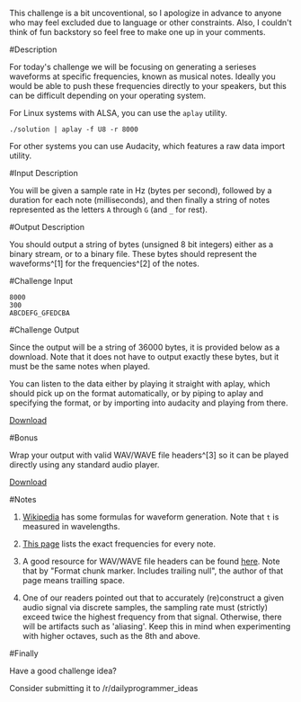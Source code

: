 This challenge is a bit uncoventional, so I apologize in advance to anyone who
may feel excluded due to language or other constraints. Also, I couldn't think
of fun backstory so feel free to make one up in your comments.

#Description

For today's challenge we will be focusing on generating a serieses waveforms
at specific frequencies, known as musical notes. Ideally you would be able to
push these frequencies directly to your speakers, but this can be difficult
depending on your operating system.

For Linux systems with ALSA, you can use the `aplay` utility.

    ./solution | aplay -f U8 -r 8000

For other systems you can use Audacity,
which features a raw data import utility.

#Input Description

You will be given a sample rate in Hz (bytes per second), followed by a
duration for each note (milliseconds), and then finally a string of notes
represented as the letters `A` through `G` (and `_` for rest).

#Output Description

You should output a string of bytes (unsigned 8 bit integers) either as a
binary stream, or to a binary file. These bytes should represent the
waveforms^[1] for the frequencies^[2] of the notes.

#Challenge Input

    8000
    300
    ABCDEFG_GFEDCBA

#Challenge Output

Since the output will be a string of 36000 bytes, it is provided below as a
download. Note that it does not have to output exactly these bytes, but it
must be the same notes when played.

You can listen to the data either by playing it straight with aplay, which
should pick up on the format automatically, or by piping to aplay and
specifying the format, or by importing into audacity and playing from there.

[Download](https://raw.githubusercontent.com/G33kDude/DailyProgrammer/master/%5B2016-06-15%5D%20Challenge%20%23271%20%5BIntermediate%5D%20Making%20Waves/out.pcm)

#Bonus

Wrap your output with valid WAV/WAVE file headers^[3] so it can be played directly
using any standard audio player.

[Download](https://raw.githubusercontent.com/G33kDude/DailyProgrammer/master/%5B2016-06-15%5D%20Challenge%20%23271%20%5BIntermediate%5D%20Making%20Waves/out.wav)

#Notes

1. [Wikipedia](https://en.wikipedia.org/wiki/Waveform) has some formulas for
waveform generation. Note that `t` is measured in wavelengths.

2. [This page](http://www.phy.mtu.edu/~suits/notefreqs.html) lists the exact
frequencies for every note.

3. A good resource for WAV/WAVE file headers can be found
[here](http://www.topherlee.com/software/pcm-tut-wavformat.html). Note that by "Format chunk marker. Includes trailing null", the author of that page means trailling space.

4. One of our readers pointed out that to accurately (re)construct a given audio signal via
discrete samples, the sampling rate must (strictly) exceed twice the highest frequency
from that signal. Otherwise, there will be artifacts such as 'aliasing'. Keep this in mind
when experimenting with higher octaves, such as the 8th and above.

#Finally

Have a good challenge idea?

Consider submitting it to /r/dailyprogrammer_ideas